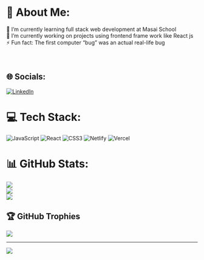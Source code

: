 # 💫 About Me:
🔭 I’m currently learning full stack web development at Masai School <br>👯 I’m currently working on projects using frontend frame work like React js<br>⚡ Fun fact: The first computer “bug” was an actual real-life bug<br> <br><br> 


## 🌐 Socials:
[![LinkedIn](https://img.shields.io/badge/LinkedIn-%230077B5.svg?logo=linkedin&logoColor=white)](https://linkedin.com/in/https://www.linkedin.com/in/bipin-singh-bhat-52a32b192/) 

# 💻 Tech Stack:
![JavaScript](https://img.shields.io/badge/javascript-%23323330.svg?style=flat&logo=javascript&logoColor=%23F7DF1E) ![React](https://img.shields.io/badge/react-%2320232a.svg?style=flat&logo=react&logoColor=%2361DAFB) ![CSS3](https://img.shields.io/badge/css3-%231572B6.svg?style=flat&logo=css3&logoColor=white) ![Netlify](https://img.shields.io/badge/netlify-%23000000.svg?style=flat&logo=netlify&logoColor=#00C7B7) ![Vercel](https://img.shields.io/badge/vercel-%23000000.svg?style=flat&logo=vercel&logoColor=white)
# 📊 GitHub Stats:
![](https://github-readme-stats.vercel.app/api?username=bipinsinghbhat&theme=radical&hide_border=false&include_all_commits=true&count_private=true)<br/>
![](https://github-readme-streak-stats.herokuapp.com/?user=bipinsinghbhat&theme=radical&hide_border=false)<br/>
![](https://github-readme-stats.vercel.app/api/top-langs/?username=bipinsinghbhat&theme=radical&hide_border=false&include_all_commits=true&count_private=true&layout=compact)

## 🏆 GitHub Trophies
![](https://github-profile-trophy.vercel.app/?username=bipinsinghbhat&theme=onestar&no-frame=false&no-bg=true&margin-w=4)

---
[![](https://visitcount.itsvg.in/api?id=bipinsinghbhat&icon=0&color=0)](https://visitcount.itsvg.in)

<!-- Proudly created with GPRM ( https://gprm.itsvg.in ) -->
